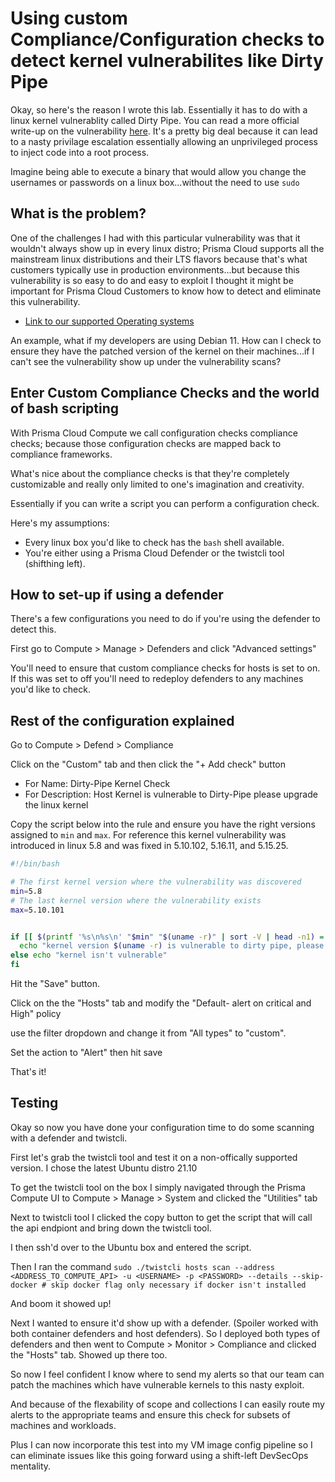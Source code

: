 # Using custom Compliance/Configuration checks to detect kernel vulnerabilites like Dirty Pipe

Okay, so here's the reason I wrote this lab. Essentially it has to do with a linux kernel vulnerablity called Dirty Pipe. You can read a more official write-up on the vulnerability [here](https://dirtypipe.cm4all.com/). 
It's a pretty big deal because it can lead to a nasty privilage escalation essentially allowing an unprivileged process to inject code into a root process. 

Imagine being able to execute a binary that would allow you change the usernames or passwords on a linux box...without the need to use `sudo`

## What is the problem? 

One of the challenges I had with this particular vulnerability was that it wouldn't always show up in every linux distro; Prisma Cloud supports all the mainstream linux distributions and their LTS flavors because that's what customers typically use in production environments...but because this vulnerability is so easy to do and easy to exploit I thought it might be important for Prisma Cloud Customers to know how to detect and eliminate this vulnerability. 

* [Link to our supported Operating systems](https://docs.paloaltonetworks.com/prisma/prisma-cloud/prisma-cloud-admin-compute/install/system_requirements.html)

An example, what if my developers are using Debian 11. How can I check to ensure they have the patched version of the kernel on their machines...if I can't see the vulnerability show up under the vulnerability scans?

## Enter Custom Compliance Checks and the world of bash scripting
                                                
With Prisma Cloud Compute we call configuration checks compliance checks; because those configuration checks are mapped back to compliance frameworks. 

What's nice about the compliance checks is that they're completely customizable and really only limited to one's imagination and creativity. 

Essentially if you can write a script you can perform a configuration check. 

Here's my assumptions:

* Every linux box you'd like to check has the `bash` shell available. 
* You're either using a Prisma Cloud Defender or the twistcli tool (shifthing left). 


## How to set-up if using a defender

There's a few configurations you need to do if you're using the defender to detect this. 

First go to Compute > Manage > Defenders and click "Advanced settings" 

You'll need to ensure that custom compliance checks for hosts is set to on. If this was set to off you'll need to redeploy defenders to any machines you'd like to check. 

## Rest of the configuration explained

Go to Compute > Defend > Compliance

Click on the "Custom" tab and then click the "+ Add check" button

* For Name: Dirty-Pipe Kernel Check
* For Description: Host Kernel is vulnerable to Dirty-Pipe please upgrade the linux kernel

Copy the script below into the rule and ensure you have the right versions assigned to `min` and `max`. For reference this kernel vulnerability was introduced in linux 5.8 and was fixed in 5.10.102, 5.16.11, and 5.15.25. 

```bash
#!/bin/bash

# The first kernel version where the vulnerability was discovered
min=5.8
# The last kernel version where the vulnerability exists
max=5.10.101


if [[ $(printf '%s\n%s\n' "$min" "$(uname -r)" | sort -V | head -n1) = $min && $(printf '%s\n%s\n' "$max" "$(uname -r)" | sort -rV | head -n1) = $max ]]; then
  echo "kernel version $(uname -r) is vulnerable to dirty pipe, please upgrade the kernel" & exit 1;
else echo "kernel isn't vulnerable"
fi
```

Hit the "Save" button. 

Click on the the "Hosts" tab and modify the "Default- alert on critical and High" policy

use the filter dropdown and change it from "All types" to "custom". 

Set the action to "Alert" then hit save

That's it!

## Testing

Okay so now you have done your configuration time to do some scanning with a defender and twistcli. 

First let's grab the twistcli tool and test it on a non-offically supported version. I chose the latest Ubuntu distro 21.10

To get the twistcli tool on the box I simply navigated through the Prisma Compute UI to Compute > Manage > System  and clicked the "Utilities" tab

Next to twistcli tool I clicked the copy button to get the script that will call the api endpiont and bring down the twistcli tool. 

I then ssh'd over to the Ubuntu box and entered the script. 

Then I ran the command `sudo ./twistcli hosts scan --address <ADDRESS_TO_COMPUTE_API> -u <USERNAME> -p <PASSWORD> --details --skip-docker # skip docker flag only necessary if docker isn't installed`

And boom it showed up! 

Next I wanted to ensure it'd show up with a defender. (Spoiler worked with both container defenders and host defenders). So I deployed both types of defenders and then went to Compute > Monitor > Compliance and clicked the "Hosts" tab. Showed up there too. 

So now I feel confident I know where to send my alerts so that our team can patch the machines which have vulnerable kernels to this nasty exploit. 

And because of the flexability of scope and collections I can easily route my alerts to the appropriate teams and ensure this check for subsets of machines and workloads. 

Plus I can now incorporate this test into my VM image config pipeline so I can eliminate issues like this going forward using a shift-left DevSecOps mentality. 



